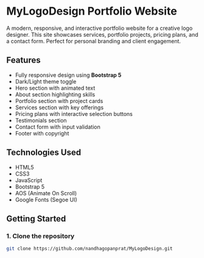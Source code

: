 # MyLogoDesign Portfolio Website

A modern, responsive, and interactive portfolio website for a creative logo designer. This site showcases services, portfolio projects, pricing plans, and a contact form. Perfect for personal branding and client engagement.

## Features

- Fully responsive design using **Bootstrap 5**
- Dark/Light theme toggle
- Hero section with animated text
- About section highlighting skills
- Portfolio section with project cards
- Services section with key offerings
- Pricing plans with interactive selection buttons
- Testimonials section
- Contact form with input validation
- Footer with copyright

## Technologies Used

- HTML5
- CSS3
- JavaScript
- Bootstrap 5
- AOS (Animate On Scroll)
- Google Fonts (Segoe UI)

## Getting Started

### 1. Clone the repository
```bash
git clone https://github.com/nandhagopanprat/MyLogoDesign.git
